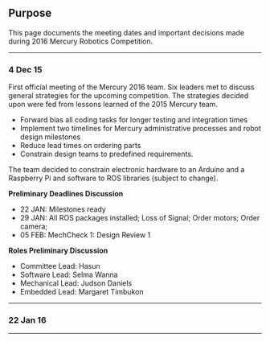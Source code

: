 ## Purpose

This page documents the meeting dates and important decisions made during 2016 Mercury Robotics Competition.

___
### 4 Dec 15

First official meeting of the Mercury 2016 team. Six leaders met to discuss general strategies for the upcoming competition.
The strategies decided upon were fed from lessons learned of the 2015 Mercury team.

* Forward bias all coding tasks for longer testing and integration times
* Implement two timelines for Mercury administrative processes and robot design milestones
* Reduce lead times on ordering parts
* Constrain design teams to predefined requirements. 

The team decided to constrain electronic hardware to an Arduino and a Raspberry Pi and software to ROS libraries (subject to change). 

**Preliminary Deadlines Discussion**
+ 22 JAN: Milestones ready
+ 29 JAN: All ROS packages installed; Loss of Signal; Order motors; Order camera;
+ 05 FEB: MechCheck 1: Design Review 1   
 
**Roles Preliminary Discussion**
* Committee Lead: Hasun 
* Software Lead: Selma Wanna
* Mechanical Lead: Judson Daniels
* Embedded Lead: Margaret Timbukon

___

### 22 Jan 16
___
